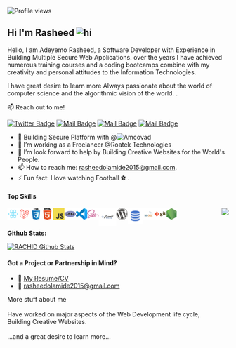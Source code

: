 
![Profile views](https://gpvc.arturio.dev/RACHID-WEBDEV)

## Hi I'm Rasheed <img src="https://user-images.githubusercontent.com/1303154/88677602-1635ba80-d120-11ea-84d8-d263ba5fc3c0.gif" width="28px" alt="hi">


Hello, I am Adeyemo Rasheed, a Software Developer with Experience in Building Multiple Secure Web Applications. over the years I have achieved numerous training courses and a coding bootcamps combine with my creativity and personal attitudes to the Information Technologies.

I have great desire to learn more Always passionate about the world of computer science and the algorithmic vision of the world.
.

:mailbox: Reach out to me!

[![Twitter Badge](https://img.shields.io/badge/Twitter-9cf)](https://bit.ly/3CGQ5pj)
[![Mail Badge](https://img.shields.io/badge/LinkIn-blue)](https://bit.ly/3lO8lp7)
[![Mail Badge](https://img.shields.io/badge/Instagram-important)](https://bit.ly/3nN5Zdu)
[![Mail Badge](https://img.shields.io/badge/Email-red)](mailto:rasheedolamide2015@gmail.com)

<!-- TODO: Add last video link -->
- 🔐 Building Secure Platform with @![Amcovad](https://github.com/Amcovad)
- 🔭 I’m working as a Freelancer @Roatek Technologies
- 🤔 I’m look forward to help by Building Creative Websites for the World's People.
- 📫 How to reach me: rasheedolamide2015@gmail.com.
- ⚡ Fun fact: I love watching Football ⚽  .
    
                

#### Top Skills

<img align="left" alt="React" width="26px" src="https://raw.githubusercontent.com/github/explore/80688e429a7d4ef2fca1e82350fe8e3517d3494d/topics/react/react.png" />

<img align="left" alt="laravel" width="26px" src="https://raw.githubusercontent.com/github/explore/80688e429a7d4ef2fca1e82350fe8e3517d3494d/topics/laravel/laravel.png" />
<img align="left" alt="css" width="26px" src="https://raw.githubusercontent.com/github/explore/80688e429a7d4ef2fca1e82350fe8e3517d3494d/topics/css/css.png" />

<img align="left" alt="HTML5" width="26px" src="https://raw.githubusercontent.com/github/explore/80688e429a7d4ef2fca1e82350fe8e3517d3494d/topics/html/html.png" />

<img align="left" alt="JavaScript" width="26px" src="https://raw.githubusercontent.com/github/explore/80688e429a7d4ef2fca1e82350fe8e3517d3494d/topics/javascript/javascript.png" />
<img align="left" alt="php" width="26px" src="https://raw.githubusercontent.com/github/explore/80688e429a7d4ef2fca1e82350fe8e3517d3494d/topics/php/php.png" />

<img align="left" alt="Visual Studio Code" width="26px" src="https://raw.githubusercontent.com/github/explore/80688e429a7d4ef2fca1e82350fe8e3517d3494d/topics/visual-studio-code/visual-studio-code.png" />

<img align="left" alt="Sass" width="26px" src="https://raw.githubusercontent.com/github/explore/80688e429a7d4ef2fca1e82350fe8e3517d3494d/topics/sass/sass.png" />

<img align="left" alt="MongoDB" width="40px" src="https://raw.githubusercontent.com/github/explore/80688e429a7d4ef2fca1e82350fe8e3517d3494d/topics/jquery/jquery.png" />

<img align="left" alt="wordpress" width="26px" src="https://raw.githubusercontent.com/github/explore/80688e429a7d4ef2fca1e82350fe8e3517d3494d/topics/wordpress/wordpress.png" />

<img align="left" alt="SQL" width="35px" src="https://raw.githubusercontent.com/github/explore/80688e429a7d4ef2fca1e82350fe8e3517d3494d/topics/sql/sql.png" />

<img align="left" alt="MySQL" width="26px" src="https://raw.githubusercontent.com/github/explore/80688e429a7d4ef2fca1e82350fe8e3517d3494d/topics/mysql/mysql.png" />

<img align="left" alt="Git" width="26px" src="https://raw.githubusercontent.com/github/explore/80688e429a7d4ef2fca1e82350fe8e3517d3494d/topics/git/git.png" />

<img align="left" alt="Node.js" width="26px" src="https://raw.githubusercontent.com/github/explore/80688e429a7d4ef2fca1e82350fe8e3517d3494d/topics/nodejs/nodejs.png" />

<img align="right" height="250px" src="https://i.ibb.co/xgRKxxF/bluefox.gif" />   

<br/>
<br/>

**Github Stats:**
<summary>
  
[![RACHID Github Stats](https://github-readme-stats.vercel.app/api?username=RACHID-WEBDEV)](https://github.com/RACHID-WEBDEV)
  
</summary>

#### Got a Project or Partnership in Mind?
- :paperclip: [My Resume/CV](https://drive.google.com/file/d/1-uwSS_gGen0YJxB2P7zXFV_aOvIfLMpZ/view?usp=sharing)
- :email: rasheedolamide2015@gmail.com



<summary>
  More stuff about me
</summary>
<br/>
Have worked on major aspects of the Web Development life cycle, Building Creative Websites.  
<br/>
<br/>
...and a great desire to learn more...





